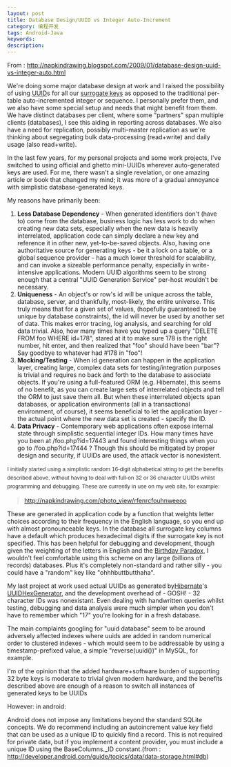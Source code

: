 ```yaml
---
layout: post
title: Database Design/UUID vs Integer Auto-Increment
category: 编程开发
tags: Android-Java
keywords: 
description: 
---
```


From :
<http://napkindrawing.blogspot.com/2009/01/database-design-uuid-vs-integer-auto.html>

We're doing some major database design at work and I raised the
possibility of using<span
class="Apple-converted-space"> </span>[UUID](http://en.wikipedia.org/wiki/Universally_Unique_Identifier)s
for all our<span class="Apple-converted-space"> </span>[surrogate
keys](http://en.wikipedia.org/wiki/Surrogate_key)<span
class="Apple-converted-space"> </span>as opposed to the traditional
per-table auto-incremented integer or sequence. I personally prefer
them, and we also have some special setup and needs that might benefit
from them. We have distinct databases per client, where some "partners"
span multiple clients (databases), I see this aiding in reporting across
databases. We also have a need for replication, possibly multi-master
replication as we're thinking about segregating bulk data-processing
(read+write) and daily usage (also read+write).

In the last few years, for my personal projects and some work projects,
I've switched to using official and ghetto mini-UUIDs wherever
auto-generated keys are used. For me, there wasn't a single revelation,
or one amazing article or book that changed my mind; it was more of a
gradual annoyance with simplistic database-generated keys.

My reasons have primarily been:

1.  **Less Database Dependency**<span
    class="Apple-converted-space"> </span>- When generated identifiers
    don't (have to) come from the database, business logic has less work
    to do when creating new data sets, especially when the new data is
    heavily interrelated, application code can simply declare a new key
    and reference it in other new, yet-to-be-saved objects. Also, having
    one authoritative source for generating keys - be it a lock on a
    table, or a global sequence provider - has a much lower threshold
    for scalability, and can invoke a sizeable performance penalty,
    especially in write-intensive applications. Modern UUID algorithms
    seem to be strong enough that a central "UUID Generation Service"
    per-host wouldn't be necessary.
2.  **Uniqueness**<span class="Apple-converted-space"> </span>- An
    object's or row's id will be unique across the table, database,
    server, and thankfully, most-likely, the entire universe. This truly
    means that for a given set of values, (hopefully guaranteed to be
    unique by database constraints), the id will never be used by
    another set of data. This makes error tracing, log analysis, and
    searching for old data trivial. Also, how many times have you typed
    up a query "DELETE FROM foo WHERE id=178", stared at it to make sure
    178 is the right number, hit enter, and then realized that "foo"
    should have been "bar"? Say goodbye to whatever had \#178 in "foo"!
3.  **Mocking/Testing**<span class="Apple-converted-space"> </span>-
    When id generation can happen in the application layer, creating
    large, complex data sets for testing/integration purposes is trivial
    and requires no back and forth to the database to associate objects.
    If you're using a full-featured ORM (e.g. Hibernate), this seems of
    no benefit, as you can create large sets of interrelated objects and
    tell the ORM to just save them all. But when these interrelated
    objects span databases, or application environments (all in a
    transactional environment, of course), it seems beneficial to let
    the application layer - the actual point where the new data set is
    created - specify the ID.
4.  **Data Privacy**<span class="Apple-converted-space"> </span>-
    Contemporary web applications often expose internal state through
    simplistic sequential integer IDs. How many times have you been at
    /foo.php?id=17443 and found interesting things when you go to
    /foo.php?id=17444 ? Though this should be mitigated by proper design
    and security, if UUIDs are used, the attack vector is nonexistent.

<span
style="display:inline! important;float:none;word-spacing:0px;font:13px/20px Verdana, sans-serif;text-transform:none;color:#333333;text-indent:0px;white-space:normal;letter-spacing:normal;background-color:#ffffff;text-align:left;widows:2;orphans:2;webkit-text-size-adjust:auto;webkit-text-stroke-width:0px;">I
initially started using a simplistic random 16-digit alphabetical string
to get the benefits described above, without having to deal with full-on
32 or 36 character UUIDs whilst programming and debugging. These are
currently in use on my web site, for example:</span>

> <http://napkindrawing.com/photo_view/rfenrcfouhnweeoo>

These are generated in application code by a function that weights
letter choices according to their frequency in the English language, so
you end up with almost pronounceable keys. In the database all surrogate
key columns have a default which produces hexadecimal digits if the
surrogate key is not specified. This has been helpful for debugging and
development, though given the weighting of the letters in English and
the<span class="Apple-converted-space"> </span>[Birthday
Paradox](http://en.wikipedia.org/wiki/Birthday_Paradox), I wouldn't feel
comfortable using this scheme on any large (billions of records)
databases. Plus it's completely non-standard and rather silly - you
could have a "random" key like "ohhhbuttbutthaha".

My last project at work used actual UUIDs as generated
by[Hibernate](http://hibernate.org/)'s<span
class="Apple-converted-space"> </span>[UUIDHexGenerator](http://www.hibernate.org/hib_docs/v3/api/org/hibernate/id/UUIDHexGenerator.html),
and the development overhead of - GOSH! - 32 character IDs was
nonexistant. Even dealing with handwritten queries whilst testing,
debugging and data analysis were much simpler when you don't have to
remember which "17" you're looking for in a fresh database.

The main complaints googling for "uuid database" seem to be around
adversely affected indexes where uuids are added in random numerical
order to clustered indexes - which would seem to be addressable by using
a timestamp-prefixed value, a simple "reverse(uuid())" in MySQL, for
example.

I'm of the opinion that the added hardware+software burden of supporting
32 byte keys is moderate to trivial given modern hardware, and the
benefits described above are enough of a reason to switch all instances
of generated keys to be UUIDs

 

 

However: in android:

Android does not impose any limitations beyond the standard SQLite concepts. We do recommend including an autoincrement value key field that can be used as a unique ID to quickly find a record. This is not required for private data, but if you implement a content provider, you must include a unique ID using the BaseColumns.\_ID constant.(from
: <http://developer.android.com/guide/topics/data/data-storage.html#db>)








